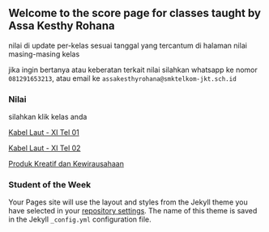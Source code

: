 ## Welcome to the score page for classes taught by Assa Kesthy Rohana

nilai di update per-kelas sesuai tanggal yang tercantum di halaman nilai masing-masing kelas

jika ingin bertanya atau keberatan terkait nilai silahkan whatsapp ke nomor ```081291653213```,
atau email ke ```assakesthyrohana@smktelkom-jkt.sch.id```


### Nilai

silahkan klik kelas anda

[Kabel Laut - XI Tel 01](https://docs.google.com/spreadsheets/d/e/2PACX-1vSY9NWDWgV43AJER5nuFo5Ed-9I5rhNzgI1Y6gjgH7wzLV0mW8tMFjn6k2STKYRuQ/pubhtml?gid=790558836&single=true)

[Kabel Laut - XI Tel 02](https://help.github.com/categories/github-pages-basics/)

[Produk Kreatif dan Kewirausahaan](https://help.github.com/categories/github-pages-basics/)



### Student of the Week

Your Pages site will use the layout and styles from the Jekyll theme you have selected in your [repository settings](https://github.com/assakrhn/pertama/settings). The name of this theme is saved in the Jekyll `_config.yml` configuration file.
